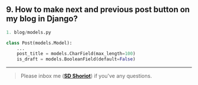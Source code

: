 ## 9. How to make next and previous post button on my blog in Django?

```python
1. blog/models.py

class Post(models.Model):
	...
	post_title = models.CharField(max_length=100)
	is_draft = models.BooleanField(default=False)

```

---

> Please inbox me (**[SD Shoriot](https://www.facebook.com/shoriot)**) if you've any questions.